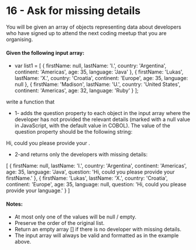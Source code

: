 # 16 - Ask for missing details

You will be given an array of objects representing data about developers who have signed up to attend the next coding meetup that you are organising.

#### Given the following input array:

- var list1 = [
  { firstName: null, lastName: 'I.', country: 'Argentina', continent: 'Americas', age: 35, language: 'Java' },
  { firstName: 'Lukas', lastName: 'X.', country: 'Croatia', continent: 'Europe', age: 35, language: null },
  { firstName: 'Madison', lastName: 'U.', country: 'United States', continent: 'Americas', age: 32, language: 'Ruby' }
  ];

write a function that

- 1- adds the question property to each object in the input array where the developer has not provided the relevant details (marked with a null value in JavaScript, with the default value in COBOL). The value of the question property should be the following string:

Hi, could you please provide your <property name>.

- 2-and returns only the developers with missing details:

[
{ firstName: null, lastName: 'I.', country: 'Argentina', continent: 'Americas', age: 35, language: 'Java',
question: 'Hi, could you please provide your firstName.' },
{ firstName: 'Lukas', lastName: 'X.', country: 'Croatia', continent: 'Europe', age: 35, language: null,
question: 'Hi, could you please provide your language.' }
]

#### Notes:

- At most only one of the values will be null / empty.
- Preserve the order of the original list.
- Return an empty array [] if there is no developer with missing details.
- The input array will always be valid and formatted as in the example above.
